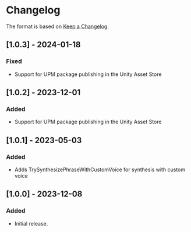 # Changelog

The format is based on [Keep a Changelog](https://keepachangelog.com/en/1.1.0/).

## [1.0.3] - 2024-01-18

### Fixed

* Support for UPM package publishing in the Unity Asset Store

## [1.0.2] - 2023-12-01

### Added

* Support for UPM package publishing in the Unity Asset Store

## [1.0.1] - 2023-05-03

### Added

* Adds TrySynthesizePhraseWithCustomVoice for synthesis with custom voice

## [1.0.0] - 2023-12-08

### Added

* Initial release.
